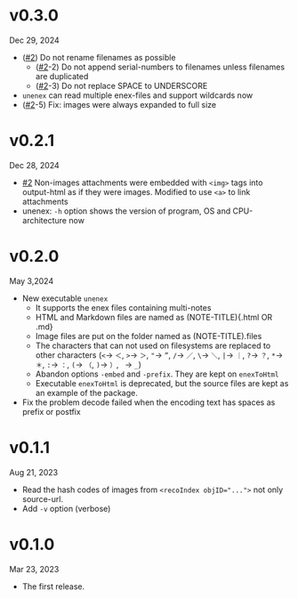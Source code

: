 [#2]: https://github.com/hymkor/go-enex/issues/2

v0.3.0
======
Dec 29, 2024

- ([#2]) Do not rename filenames as possible
    - ([#2]-2) Do not append serial-numbers to filenames unless filenames are duplicated
    - ([#2]-3) Do not replace SPACE to UNDERSCORE
- `unenex` can read multiple enex-files and support wildcards now
- ([#2]-5) Fix: images were always expanded to full size

v0.2.1
======
Dec 28, 2024

- [#2] Non-images attachments were embedded with `<img>` tags into output-html as if they were images. Modified to use `<a>` to link attachments
- unenex: `-h` option shows the version of program, OS and CPU-architecture now

v0.2.0
======
May 3,2024

- New executable `unenex`
    - It supports the enex files containing multi-notes
    - HTML and Markdown files are named as (NOTE-TITLE){.html OR .md}
    - Image files are put on the folder named as (NOTE-TITLE).files
    - The characters that can not used on filesystems are replaced to other characters (`<`→ `＜`, `>`→ `＞`, `"`→ `”`, `/`→ `／`, `\`→ `＼`, `|`→ `｜`, `?`→ `？`, `*`→ `＊`, `:`→ `：`, `(`→ `（`, `)`→ `）`, ` `→ `_`)
    - Abandon options `-embed` and `-prefix`. They are kept on `enexToHtml`
    - Executable `enexToHtml` is deprecated, but the source files are kept as an example of the package.
- Fix the problem decode failed when the encoding text has spaces as prefix or postfix

v0.1.1
======
Aug 21, 2023

- Read the hash codes of images from `<recoIndex objID="...">` not only source-url.
- Add `-v` option (verbose)

v0.1.0
======
Mar 23, 2023

- The first release.
